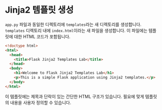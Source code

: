 # Jinja2 템플릿 생성

`app.py` 파일과 동일한 디렉토리에 `templates`라는 새 디렉토리를 생성합니다. `templates` 디렉토리 내에 `index.html`이라는 새 파일을 생성합니다. 이 파일에는 템플릿에 대한 HTML 코드가 포함됩니다.

```html
<!doctype html>
<html>
  <head>
    <title>Flask Jinja2 Templates Lab</title>
  </head>
  <body>
    <h1>Welcome to Flask Jinja2 Templates Lab</h1>
    <p>This is a simple Flask application using Jinja2 templates.</p>
  </body>
</html>
```

이 템플릿에는 제목과 단락이 있는 간단한 HTML 구조가 있습니다. 필요에 맞게 템플릿의 내용을 사용자 정의할 수 있습니다.
